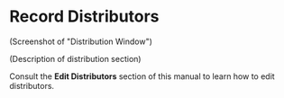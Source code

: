# Record Distributors

\(Screenshot of "Distribution Window"\)

\(Description of distribution section\)

Consult the **Edit Distributors** section of this manual to learn how to edit distributors.

